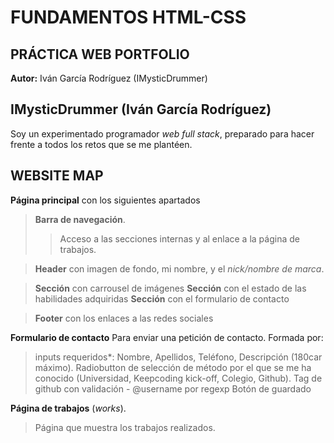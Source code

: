 # FUNDAMENTOS HTML-CSS
## PRÁCTICA WEB PORTFOLIO

**Autor:** Iván García Rodríguez (IMysticDrummer)

## IMysticDrummer (Iván García Rodríguez)

Soy un experimentado programador *web full stack*, preparado para hacer frente a todos los retos que se me plantéen.



## WEBSITE MAP
**Página principal** con los siguientes apartados
> **Barra de navegación**.
>> Acceso a las secciones internas y al enlace a la página de trabajos.

> **Header** con imagen de fondo, mi nombre, y el *nick/nombre de marca*.

> **Sección** con carrousel de imágenes
> **Sección** con el estado de las habilidades adquiridas
> **Sección** con el formulario de contacto

> **Footer** con los enlaces a las redes sociales

**Formulario de contacto**
Para enviar una petición de contacto.
Formada por:
> inputs requeridos*: Nombre, Apellidos, Teléfono, Descripción (180car máximo).
> Radiobutton de selección de método por el que se me ha conocido (Universidad, Keepcoding kick-off, Colegio, Github).
> Tag de github con validación - @username por regexp
> Botón de guardado

**Página de trabajos** (*works*).
> Página que muestra los trabajos realizados.
